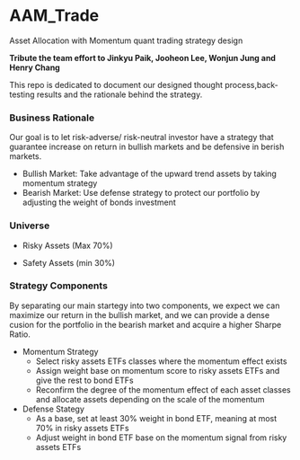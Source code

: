 # AAM_Trade
Asset Allocation with Momentum quant trading strategy design<br>

**Tribute the team effort to Jinkyu Paik, Jooheon Lee, Wonjun Jung and Henry Chang**

This repo is dedicated to document our designed thought process,back-testing results and the rationale behind the strategy.

### Business Rationale<br>
Our goal is to let risk-adverse/ risk-neutral investor have a strategy that guarantee increase on return in bullish markets and be defensive in berish markets.
- Bullish Market: Take advantage of the upward trend assets by taking momentum strategy
- Bearish Market: Use defense strategy to protect our portfolio by adjusting the weight of bonds investment

### Universe<br>
- Risky Assets (Max 70%)

- Safety Assets (min 30%)

### Strategy Components<br>
By separating our main startegy into two components, we expect we can maximize our return in the bullish market, and we can provide a dense cusion for the portfolio in the bearish market and acquire a higher Sharpe Ratio. 
- Momentum Strategy<br>
  - Select risky assets ETFs classes where the momentum effect exists
  - Assign weight base on momentum score to risky assets ETFs and give the rest to bond ETFs
  - Reconfirm the degree of the momentum effect of each asset classes and allocate assets depending on the scale of the momentum
- Defense Stategy
  - As a base, set at least 30% weight in bond ETF, meaning at most 70% in risky assets ETFs
  - Adjust weight in bond ETF base on the momentum signal from risky assets ETFs
